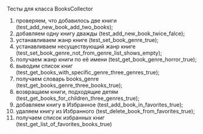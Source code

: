 Тесты для класса BooksCollector
1. проверяем, что добавилось две книги (test_add_new_book_add_two_books);
2. добавляем одну книгу дважды (test_add_new_book_twice_falce);
3. устанавливаем жанр книге (test_set_book_genre_true); 
4. устанавливаем несуществующий жанр книге (test_set_book_genre_not_from_genre_list_shows_empty);
5. получаем жанр книги по её имени (test_get_book_genre_horror_true);
6. выводим список книг (test_get_books_with_specific_genre_three_genres_true);
7. получаем словарь books_genre (test_get_books_genre_three_books_true);
8. возвращаем книги, подходящие детям (test_get_books_for_children_three_genres_true);
9. добавляем книгу в Избранное (test_add_book_in_favorites_true);
10. удаляем книгу из Избранного (test_delete_book_from_favorites_true);
11. получаем список избранных книг (test_get_list_of_favorites_books_true)